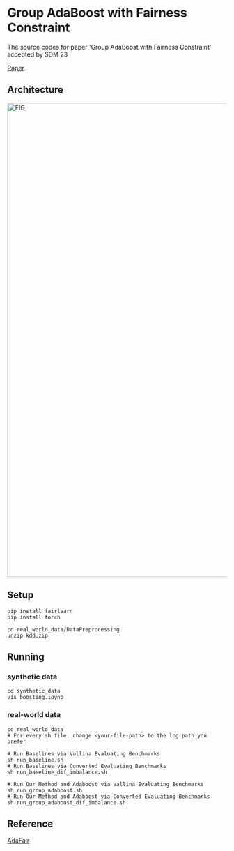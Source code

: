 # Group AdaBoost with Fairness Constraint

The source codes for paper 'Group AdaBoost with Fairness Constraint' accepted by SDM 23

[Paper]()

## Architecture
<img width="1087" alt="FIG" src="https://user-images.githubusercontent.com/41327917/209700630-39c23668-f1f8-40cb-b244-89691c197ab9.png">

## Setup

```setup
pip install fairlearn 
pip install torch

cd real_world_data/DataPreprocessing
unzip kdd.zip
```

## Running
### synthetic data
```
cd synthetic_data
vis_boosting.ipynb
```
### real-world data
```
cd real_world_data
# For every sh file, change <your-file-path> to the log path you prefer

# Run Baselines via Vallina Evaluating Benchmarks
sh run_baseline.sh
# Run Baselines via Converted Evaluating Benchmarks 
sh run_baseline_dif_imbalance.sh

# Run Our Method and Adaboost via Vallina Evaluating Benchmarks 
sh run_group_adaboost.sh
# Run Our Method and Adaboost via Converted Evaluating Benchmarks
sh run_group_adaboost_dif_imbalance.sh
```


## Reference
[AdaFair](https://github.com/iosifidisvasileios/AdaFair.git) 

